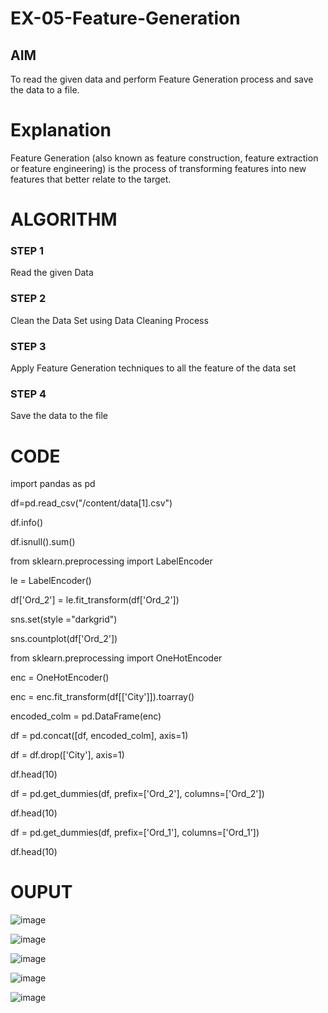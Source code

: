 # EX-05-Feature-Generation


## AIM
To read the given data and perform Feature Generation process and save the data to a file. 

# Explanation
Feature Generation (also known as feature construction, feature extraction or feature engineering) is the process of transforming features into new features that better relate to the target.
 

# ALGORITHM
### STEP 1
Read the given Data
### STEP 2
Clean the Data Set using Data Cleaning Process
### STEP 3
Apply Feature Generation techniques to all the feature of the data set
### STEP 4
Save the data to the file


# CODE
import pandas as pd

df=pd.read_csv("/content/data[1].csv")

df.info()

df.isnull().sum()

from sklearn.preprocessing import LabelEncoder

le = LabelEncoder()

df['Ord_2'] = le.fit_transform(df['Ord_2'])

sns.set(style ="darkgrid")

sns.countplot(df['Ord_2'])

from sklearn.preprocessing import OneHotEncoder

enc = OneHotEncoder()

enc = enc.fit_transform(df[['City']]).toarray()

encoded_colm = pd.DataFrame(enc)

df = pd.concat([df, encoded_colm], axis=1)

df = df.drop(['City'], axis=1)

df.head(10)

df = pd.get_dummies(df, prefix=['Ord_2'], columns=['Ord_2'])

df.head(10)


df = pd.get_dummies(df, prefix=['Ord_1'], columns=['Ord_1'])

df.head(10)
# OUPUT
![image](https://user-images.githubusercontent.com/95408674/195148645-3ff4ab68-ff5a-4da8-954e-bca5a8a38273.png)

![image](https://user-images.githubusercontent.com/95408674/195148748-b12c3570-5b8a-4519-9d53-7d5711373d43.png)

![image](https://user-images.githubusercontent.com/95408674/195148831-c2a2f359-35d6-43d8-911a-a4c9b05f8a60.png)

![image](https://user-images.githubusercontent.com/95408674/195148929-e2de4a74-9dc8-4f52-8914-a4c5681e02a5.png)

![image](https://user-images.githubusercontent.com/95408674/195149029-8c702639-c298-4081-9829-361e665f8655.png)





